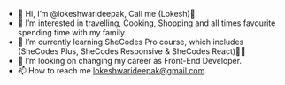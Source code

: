 - 👋 Hi, I’m @lokeshwarideepak, Call me (Lokesh)🙂
- 👀 I’m interested in travelling, Cooking, Shopping and all times favourite spending time with my family.
- 🌱 I’m currently learning SheCodes Pro course, which includes (SheCodes Plus, SheCodes Responsive & SheCodes React)👩‍💻
- 💞️ I’m looking on changing my career as Front-End Developer.
- 📫 How to reach me lokeshwarideepak@gmail.com.

<!---
lokeshwarideepak/lokeshwarideepak is a ✨ special ✨ repository because its `README.md` (this file) appears on your GitHub profile.
You can click the Preview link to take a look at your changes.
--->

